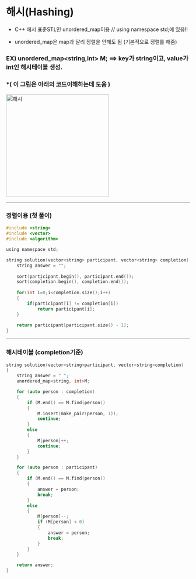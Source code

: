 # 해시(Hashing)

- C++ 에서 표준STL인 unordered_map이용 // using namespace std;에 있음!!

- unordered_map은 map과 달리 정렬을 안해도 됨 (기본적으로 정렬를 해줌)




### EX) unordered_map<string,int> M; ==> key가 string이고, value가 int인 해시테이블 생성.  
### *( 이 그림은 아래의 코드이해하는데 도움 )

<img width="281" alt="해시" src="https://user-images.githubusercontent.com/29946480/69848991-e5fef900-12be-11ea-8943-8d7cf41eb529.PNG">




--------------------------------------------------------------------------------------------------------------------------

### 정렬이용 (첫 풀이)
```c
#include <string>
#include <vector>
#include <algorithm>

using namespace std;

string solution(vector<string> participant, vector<string> completion) {
    string answer = "";
    
    sort(participant.begin(), participant.end());
    sort(completion.begin(), completion.end());
    
    for(int i=0;i<completion.size();i++)
    {
        if(participant[i] != completion[i])
            return participant[i];
    }
    
    return participant[participant.size() - 1];
}
```

-----------------------------------------------------------------------------------------------------------------------------

### 해시테이블 (completion기준)

```c
string solution(vector<string>participant, vector<string>completion)
{
	string answer = " ";
	unordered_map<string, int>M;

	for (auto person : completion)
	{
		if (M.end() == M.find(person))
		{
			M.insert(make_pair(person, 1));
			continue;
		}
		else
		{
			M[person]++;
			continue;
		}
	}

	for (auto person : participant)
	{
		if (M.end() == M.find(person))
		{
			answer = person;
			break;
		}
		else
		{
			M[person]--;
			if (M[person] < 0)
			{
				answer = person;
				break;
			}
		}
	}

	return answer;
}

```
